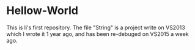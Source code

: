 # Hellow-World
This is li's first repository.
The file "String" is a project write on VS2013 which I wrote it 1 year ago, and has been re-debuged on VS2015 a week ago.
